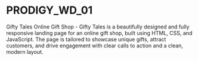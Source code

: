# PRODIGY_WD_01
Gifty Tales  Online Gift Shop -  Gifty Tales is a beautifully designed and fully responsive landing page for an online gift shop, built using HTML, CSS, and JavaScript. The page is tailored to showcase unique gifts, attract customers, and drive engagement with clear calls to action and a clean, modern layout.
